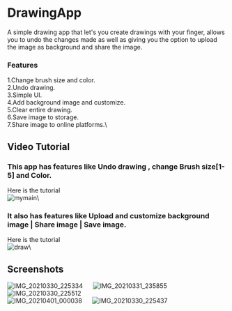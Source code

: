 # DrawingApp
A simple drawing app that let's you create drawings with your finger, allows you to undo the  changes made as well as giving you the option to upload the image as background and share the image.
### Features
1.Change brush size and color.\
2.Undo  drawing.\
3.Simple UI.\
4.Add background image and customize.\
5.Clear entire drawing.\
6.Save image to storage.\
7.Share image to online platforms.\
## Video Tutorial
### This app has features like Undo drawing , change Brush size[1-5] and Color.
Here is the tutorial\
![mymain](https://user-images.githubusercontent.com/81551733/113196811-87b2a380-9281-11eb-8998-0506ffaf255c.gif)\
### It also has features like Upload and customize background image | Share image | Save image.
Here is the tutorial\
![draw](https://user-images.githubusercontent.com/81551733/113196822-8bdec100-9281-11eb-860f-ae40895e93dc.gif)\
## Screenshots
![IMG_20210330_225334](https://user-images.githubusercontent.com/81551733/113196907-a4e77200-9281-11eb-9c49-922a1e577e6c.jpg)&nbsp; &nbsp; &nbsp;
![IMG_20210331_235855](https://user-images.githubusercontent.com/81551733/113196946-afa20700-9281-11eb-8a00-e7be0edb2c5e.jpg)&nbsp; &nbsp; &nbsp;
![IMG_20210330_225512](https://user-images.githubusercontent.com/81551733/113196868-9ac57380-9281-11eb-814b-1bddcc5bcd5a.jpg)&nbsp; &nbsp; &nbsp; \
![IMG_20210401_000038](https://user-images.githubusercontent.com/81551733/113196914-a9138f80-9281-11eb-9cda-303f930b8e3c.jpg)&nbsp; &nbsp; &nbsp; 
![IMG_20210330_225437](https://user-images.githubusercontent.com/81551733/113196896-a2851800-9281-11eb-8e60-6c487bf3e39c.jpg)


